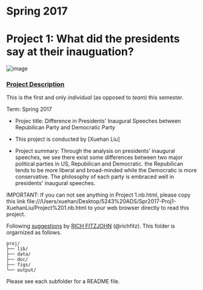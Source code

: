 # Spring 2017
# Project 1: What did the presidents say at their inauguation?

![image](figs/title.jpg)

### [Project Description](doc/)
This is the first and only *individual* (as opposed to *team*) this semester. 

Term: Spring 2017

+ Projec title: Difference in Presidents' Inaugural Speeches between Repubilican Party and Democratic Party 
+ This project is conducted by [Xuehan Liu]

+ Project summary: Through the analysis on presidents' inaugural speeches, we see there exist some differences between two major political parties in US, Repubilican and Democratic. the Repubilican tends to be more liberal and broad-minded while the Democratic is more conservative. The philosophy of each party is embraced well in presidents' inaugural speeches.  

IMPORTANT: If you can not see anything in Project 1.nb.html, please copy this link file:///Users/xuehan/Desktop/5243%20ADS/Spr2017-Proj1-XuehanLiu/Project%201.nb.html to your web browser directly to read this project. 


Following [suggestions](http://nicercode.github.io/blog/2013-04-05-projects/) by [RICH FITZJOHN](http://nicercode.github.io/about/#Team) (@richfitz). This folder is orgarnized as follows.

```
proj/
├── lib/
├── data/
├── doc/
├── figs/
└── output/
```

Please see each subfolder for a README file.
